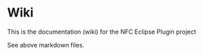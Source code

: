 # Wiki #
This is the documentation (wiki) for the NFC Eclipse Plugin project<br />

See above markdown files.
